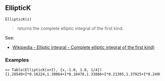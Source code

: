 ## EllipticK

```
EllipticK(z)
```

> returns the complete elliptic integral of the first kind. 
   

See:
* [Wikipedia - Elliptic integral - Complete elliptic integral of the first kind)](https://en.wikipedia.org/wiki/Elliptic_integral#Complete_elliptic_integral_of_the_first_kind)

### Examples

```
>> Table(EllipticK(x+I), {x,-1.0, 1.0, 1/4})
{1.26549+I*0.16224,1.30064+I*0.18478,1.33866+I*0.21305,1.37925+I*0.24904,1.42127+I*0.29538,1.46203+I*0.35524,1.49611+I*0.43136,1.51493+I*0.52354,1.50924+I*0.62515}
```